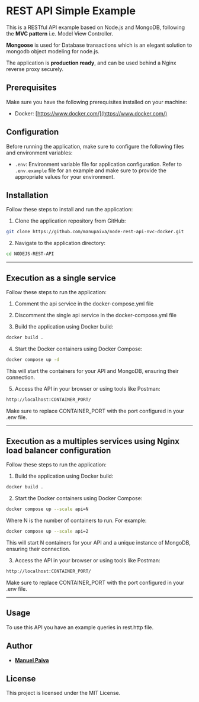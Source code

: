 # REST API Simple Example

This is a RESTful API example based on Node.js and MongoDB, following the **MVC pattern** i.e. Model ~~View~~ Controller.

**Mongoose** is used for Database transactions which is an elegant solution to mongodb object modeling for node.js.

The application is **production ready**, and can be used behind a Nginx reverse proxy securely.

## Prerequisites

Make sure you have the following prerequisites installed on your machine:

- Docker: [https://www.docker.com/](https://www.docker.com/)

## Configuration

Before running the application, make sure to configure the following files and environment variables:

- `.env`: Environment variable file for application configuration. Refer to `.env.example` file for an example and make sure to provide the appropriate values for your environment.

## Installation

Follow these steps to install and run the application:

1. Clone the application repository from GitHub:

```bash
git clone https://github.com/manupaiva/node-rest-api-nvc-docker.git
```

2. Navigate to the application directory:

```bash
cd NODEJS-REST-API
```

---

## Execution as a single service

Follow these steps to run the application:

1. Comment the api service in the docker-compose.yml file

2. Discomment the single api service in the docker-compose.yml file

3. Build the application using Docker build:

```bash
docker build .
```

4. Start the Docker containers using Docker Compose:

```bash
docker compose up -d
```

This will start the containers for your API and MongoDB, ensuring their connection.

5. Access the API in your browser or using tools like Postman:

```bash
http://localhost:CONTAINER_PORT/
```

Make sure to replace CONTAINER_PORT with the port configured in your .env file.

---

## Execution as a multiples services using Nginx load balancer configuration

Follow these steps to run the application:

1. Build the application using Docker build:

```bash
docker build .
```

2. Start the Docker containers using Docker Compose:

```bash
docker compose up --scale api=N
```

Where N is the number of containers to run. For example:

```bash
docker compose up --scale api=2
```

This will start N containers for your API and a unique instance of MongoDB, ensuring their connection.

3. Access the API in your browser or using tools like Postman:

```bash
http://localhost:CONTAINER_PORT/
```

Make sure to replace CONTAINER_PORT with the port configured in your .env file.

---

## Usage

To use this API you have an example queries in rest.http file.

## Author

- [**Manuel Paiva**](https://github.com/manupaiva)

## License

This project is licensed under the MIT License.
